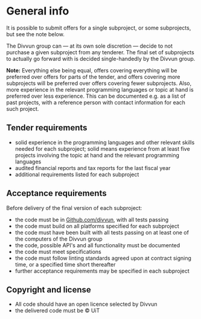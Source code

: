 # General info

It is possible to submit offers for a single subproject, or some subprojects, but see the note below.

The Divvun group can — at its own sole discretion — decide to not purchase a given subproject from any tenderer. The final set of subprojects to actually go forward with is decided single-handedly by the Divvun group.

**Note:** Everything else being equal, offers covering everything will be preferred over offers for parts of the tender, and offers covering more subprojects will be preferred over offers covering fewer subprojects. Also, more experience in the relevant programming languages or topic at hand is preferred over less experience. This can be documented e.g. as a list of past projects, with a reference person with contact information for each such project.

## Tender requirements

* solid experience in the programming languages and other relevant skills needed for each subproject; solid means experience from at least five projects involving the topic at hand and the relevant programming languages
* audited financial reports and tax reports for the last fiscal year
* additional requirements listed for each subproject

## Acceptance requirements

Before delivery of the final version of each subproject:

* the code must be in [Github.com/divvun](https://github.com/divvun), with all tests passing
* the code must build on all platforms specified for each subproject
* the code must have been built with all tests passing on at least one of the computers of the Divvun group
* the code, possible API's and all functionality must be documented
* the code must meet specifications
* the code must follow linting standards agreed upon at contract signing time, or a specified time short thereafter
* further acceptance requirements may be specified in each subproject

## Copyright and license

* All code should have an open licence selected by Divvun
* the delivered code must be © UiT
